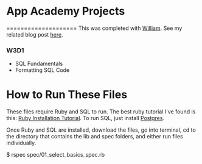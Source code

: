 # App Academy Projects
====================
This was completed with [William](https://github.com/willcreager). See my related blog post [here]().

### W3D1
* SQL Fundamentals
* Formatting SQL Code

# How to Run These Files
These files require Ruby and SQL to run. The best ruby tutorial I've found is this: [Ruby Installation Tutorial](http://installrails.com/steps). To run SQL, just install [Postgres](http://www.postgresql.org/).

Once Ruby and SQL are installed, download the files, go into terminal, cd to the directory that contains the lib and spec folders, and either run files individually.

$ rspec spec/01_select_basics_spec.rb

